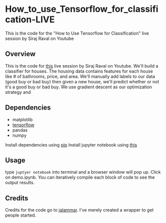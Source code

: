 # How_to_use_Tensorflow_for_classification-LIVE
This is the code for the "How to Use Tensorflow for Classification" live session by Siraj Raval on Youtube

## Overview

This is the code for [this](https://www.youtube.com/watch?v=4urPuRoT1sE) live session by Siraj Raval on Youtube. We'll build
a classifier for houses. The housing data contains features for each house like # of bathrooms, price, and area. We'll manually add labels to our data (good buy or bad buy) then given a new house, we'll predict whether or not it's a good buy or bad buy. We use gradient descent as our optimization strategy and 

## Dependencies

* matplotlib
* [tensorflow](https://www.tensorflow.org/get_started/os_setup)
* pandas
* numpy

Install dependencies using [pip](https://pip.pypa.io/en/stable/)
Install jupyter notebook using [this](http://jupyter.readthedocs.io/en/latest/install.html)

## Usage

type `juptyer notebook` into terminal and a browser window will pop up. Click on demo.ipynb. You can iteratively compile 
each block of code to see the output results.

## Credits
Credits for the code go to [jalammar](https://github.com/jalammar). I've merely created a wrapper to get people started.

